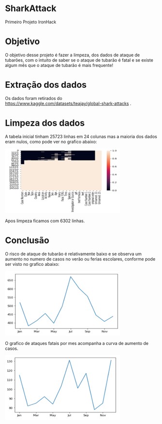 # SharkAttack

Primeiro Projeto IronHack

# Objetivo

O objetivo desse projeto é fazer a limpeza, dos dados de ataque de tubarões, com o intuito de saber se o ataque de tubarão é fatal e se existe algum mês que o ataque de tubarão é mais frequente!


# Extração dos dados

Os dados foram retirados do https://www.kaggle.com/datasets/teajay/global-shark-attacks .


# Limpeza dos dados

A tabela inicial tinham 25723 linhas em 24 colunas mas a maioria dos dados eram nulos, como pode ver no grafico abaixo:

<img style="-webkit-user-select: none;margin: auto;cursor: zoom-in;background-color: hsl(0, 0%, 90%);transition: background-color 300ms;" src="https://github.com/FlaviaLustosa/SharkAttack/blob/main/Grafico3.PNG" width="380" height="213">

Apos limpeza ficamos com 6302 linhas.


# Conclusão

O risco de ataque de tubarão é relativamente baixo e se observa um aumento no numero de casos no verão ou ferias escolares, conforme pode ser visto no grafico abaixo: 

<img style="-webkit-user-select: none;margin: auto;cursor: zoom-in;background-color: hsl(0, 0%, 90%);transition: background-color 300ms;" src="https://github.com/FlaviaLustosa/SharkAttack/blob/main/Grafico1.PNG" width="380" height="213">

O grafico de ataques fatais por mes acompanha a curva de aumento de casos.

<img style="-webkit-user-select: none;margin: auto;cursor: zoom-in;background-color: hsl(0, 0%, 90%);transition: background-color 300ms;" src="https://github.com/FlaviaLustosa/SharkAttack/blob/main/Grafico2.PNG" width="380" height="213">



